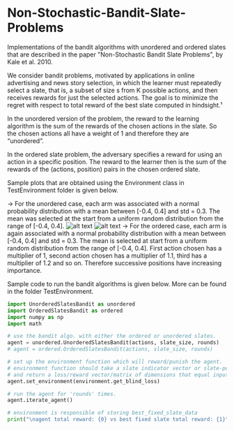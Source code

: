 # Non-Stochastic-Bandit-Slate-Problems
Implementations of the bandit algorithms with unordered and ordered slates that are described in the paper "Non-Stochastic Bandit Slate Problems", by Kale et al. 2010.

We consider bandit problems, motivated by applications in online advertising and news story selection, in which the learner must repeatedly select a slate, that is, a subset of size s from K possible actions, and then receives rewards for just the
selected actions. The goal is to minimize the regret with respect to total reward of the best slate computed in hindsight.¹

In the unordered version of the problem, the reward to the learning algorithm is the sum of the rewards of the chosen actions in the slate. So the chosen actions all have a weight of 1 and therefore they are “unordered”. 

In the ordered slate problem, the adversary specifies a reward for using an action in a specific position. The reward to the learner then is the sum of the rewards of the (actions, position) pairs in the chosen ordered slate.

Sample plots that are obtained using the Environment class in TestEnvironment folder is given below. 

-> For the unordered case, each arm was associated with a normal probability distribution with a mean between
[-0.4, 0.4] and std = 0.3. The mean was selected at the start from a uniform random distribution from the range of
[-0.4, 0.4].
![alt text](https://raw.githubusercontent.com/ardaegeunlu/Non-Stochastic-Bandit-Slate-Problems/master/Figures/Figure_0.png)
![alt text](https://raw.githubusercontent.com/ardaegeunlu/Non-Stochastic-Bandit-Slate-Problems/master/Figures/Figure_1.png)
-> For the ordered case, each arm is again associated with a normal probability distribution with a mean between
[-0.4, 0.4] and std = 0.3. The mean is selected at start from a uniform random distribution from the range of
[-0.4, 0.4]. First action chosen has a multiplier of 1, second action chosen has a multiplier of 1.1, third has a multiplier of 1.2 and so on. Therefore successive positions have increasing importance.

Sample code to run the bandit algorithms is given below. More can be found in the folder TestEnvironment.
```python
import UnorderedSlatesBandit as unordered
import OrderedSlatesBandit as ordered
import numpy as np
import math

# use the bandit algo. with either the ordered or unordered slates.
agent = unordered.UnorderedSlatesBandit(actions, slate_size, rounds)
# agent = ordered.OrderedSlatesBandit(actions, slate_size, rounds)

# set up the environment function which will reward/punish the agent.
# environment function should take a slate indicator vector or slate-position subpermutation matrix as input
# and return a loss/reward vector/matrix of dimensions that equal input vector(size K) or input matrix(shape (s,K)).
agent.set_environment(environment.get_blind_loss)

# run the agent for 'rounds' times.
agent.iterate_agent()

# environment is responsible of storing best_fixed_slate_data
print("\nagent total reward: {0} vs best fixed slate total reward: {1}".format(-np.sum(agent.loss_vs_rounds), -   np.sum(environment.best_slate_vs_rounds)))
```
